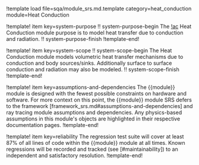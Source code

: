 !template load file=sqa/module_srs.md.template category=heat_conduction module=Heat Conduction

!template! item key=system-purpose
!! system-purpose-begin
The [!ac](MOOSE) Heat Conduction module purpose is to model heat transfer due to
conduction and radiation.
!! system-purpose-finish
!template-end!

!template! item key=system-scope
!! system-scope-begin
The Heat Conduction module models volumetric heat transfer mechanisms due to
conduction and body sources/sinks. Additionally surface to surface conduction
and radiation may also be modeled.
!! system-scope-finish
!template-end!

!template! item key=assumptions-and-dependencies
The {{module}} module is designed with the fewest possible constraints on hardware and software.
For more context on this point, the {{module}} module SRS defers to the framework
[framework_srs.md#assumptions-and-dependencies] and ray tracing module
assumptions and dependencies. Any physics-based assumptions in
this module's objects are highlighted in their respective documentation pages.
!template-end!

!template! item key=reliability
The regression test suite will cover at least 87% of all lines of code within the {{module}}
module at all times. Known regressions will be recorded and tracked (see [#maintainability]) to an
independent and satisfactory resolution.
!template-end!
